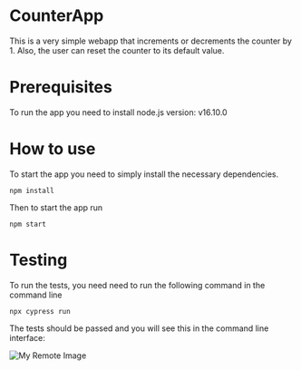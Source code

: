 # CounterApp

This is a very simple webapp that increments or decrements the counter by 1. Also, the user can reset the counter to its default value. 

# Prerequisites

To run the app you need to install node.js version: v16.10.0

# How to use

To start the app you need to simply install the necessary dependencies. 

```
npm install
```

Then to start the app run

```
npm start
```

# Testing

To run the tests, you need need to run the following command in the command line

```
npx cypress run
```

The tests should be passed and you will see this in the command line interface:


![My Remote Image](https://drive.google.com/file/d/11pERRakC0ptpdd_uHCK8rgnBfNl0yzFY/view?usp=drive_link)

